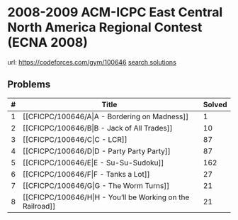 # 2008-2009 ACM-ICPC East Central North America Regional Contest (ECNA 2008)

url: https://codeforces.com/gym/100646
[search solutions](https://www.google.com/search?q=Solution+OR+題解+2008-2009+ACM-ICPC+East+Central+North+America+Regional+Contest+(ECNA+2008))

## Problems

| # | Title | Solved |
| --- | --- | --- |
|1|[[CFICPC/100646/A\|A - Bordering on Madness]]|1|
|2|[[CFICPC/100646/B\|B - Jack of All Trades]]|10|
|3|[[CFICPC/100646/C\|C - LCR]]|87|
|4|[[CFICPC/100646/D\|D - Party Party Party]]|87|
|5|[[CFICPC/100646/E\|E - Su-Su-Sudoku]]|162|
|6|[[CFICPC/100646/F\|F - Tanks a Lot]]|27|
|7|[[CFICPC/100646/G\|G - The Worm Turns]]|21|
|8|[[CFICPC/100646/H\|H - You’ll be Working on the Railroad]]|21|
